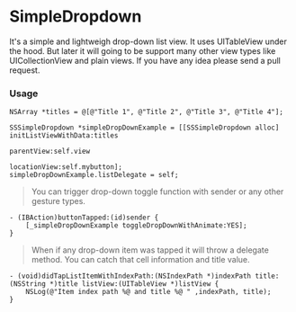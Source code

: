 # SimpleDropdown
It's a simple and lightweigh drop-down list view. It uses UITableView under the hood. But later it will going to be support many other view types like UICollectionView and plain views. If you have any idea please send a pull request.

### Usage

```
NSArray *titles = @[@"Title 1", @"Title 2", @"Title 3", @"Title 4"];
    
SSSimpleDropdown *simpleDropDownExample = [[SSSimpleDropdown alloc] initListViewWithData:titles
                                                                parentView:self.view
                                                              locationView:self.mybutton];
simpleDropDownExample.listDelegate = self;
```

> You can trigger drop-down toggle function with sender or any other gesture types.

```
- (IBAction)buttonTapped:(id)sender {
    [_simpleDropDownExample toggleDropDownWithAnimate:YES];
}
```

> When if any drop-down item was tapped it will throw a delegate method. You can catch that cell information and title value.
```
- (void)didTapListItemWithIndexPath:(NSIndexPath *)indexPath title:(NSString *)title listView:(UITableView *)listView {
    NSLog(@"Item index path %@ and title %@ " ,indexPath, title);
}
```
